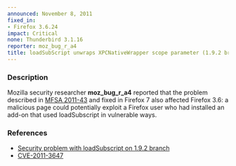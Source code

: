 ```yaml
---
announced: November 8, 2011
fixed_in:
- Firefox 3.6.24
impact: Critical
none: Thunderbird 3.1.16
reporter: moz_bug_r_a4
title: loadSubScript unwraps XPCNativeWrapper scope parameter (1.9.2 branch)
---
```


<h3>Description</h3>

<p>Mozilla security researcher <strong>moz_bug_r_a4</strong> reported that
the problem described in <a href="/security/announce/2011/mfsa2011-43.html">MFSA 2011-43</a> and fixed in
Firefox 7 also affected Firefox 3.6: a malicious page could potentially
exploit a Firefox user who had installed an add-on that used loadSubscript
in vulnerable ways.
</p>


<h3>References</h3>

<ul>
  <li><a href="https://bugzilla.mozilla.org/show_bug.cgi?id=680880">Security problem with loadSubscript on 1.9.2 branch</a></li>
  <li><a class="ex-ref" href="http://cve.mitre.org/cgi-bin/cvename.cgi?name=CVE-2011-3647">CVE-2011-3647</a></li>
</ul>



